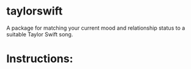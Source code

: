 # taylorswift

A package for matching your current mood and relationship status to a suitable Taylor Swift song.

# Instructions:


